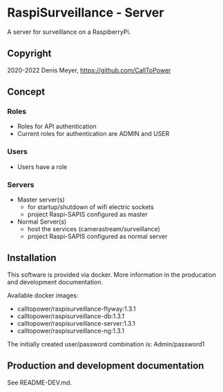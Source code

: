 # RaspiSurveillance - Server

A server for surveillance on a RaspiberryPi.

## Copyright

2020-2022 Denis Meyer, https://github.com/CallToPower

## Concept

### Roles

- Roles for API authentication
- Current roles for authentication are ADMIN and USER

### Users

- Users have a role

### Servers

- Master server(s)
  - for startup/shutdown of wifi electric sockets
  - project Raspi-SAPIS configured as master
- Normal Server(s)
  - host the services (camerastream/surveillance)
  - project Raspi-SAPIS configured as normal server

## Installation

This software is provided via docker. More information in the producation and development documentation.

Available docker images:

- calltopower/raspisurveillance-flyway:1.3.1
- calltopower/raspisurveillance-db:1.3.1
- calltopower/raspisurveillance-server:1.3.1
- calltopower/raspisurveillance-ng:1.3.1

The initially created user/password combination is: Admin/password1

## Production and development documentation

See README-DEV.md.
